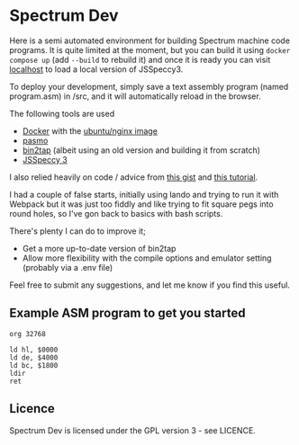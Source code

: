 # Spectrum Dev

Here is a semi automated environment for building Spectrum machine code programs. It is quite limited at the moment, but you can build it using ```docker compose up``` (add ```--build``` to rebuild it) and once it is ready you can visit [localhost](http://localhost) to load a local version of JSSpeccy3.

To deploy your development, simply save a text assembly program (named program.asm) in /src, and it will automatically reload in the browser.

The following tools are used

* [Docker](https://www.docker.com/) with the [ubuntu/nginx image](https://hub.docker.com/r/ubuntu/nginx)
* [pasmo](https://pasmo.speccy.org/)
* [bin2tap](http://zeroteam.sk/bin2tap.html) (albeit using an old version and building it from scratch)
* [JSSpeccy 3](https://github.com/gasman/jsspeccy3)

I also relied heavily on code / advice from [this gist](https://gist.github.com/wesort/fabf99b0d4c06093057ac7e3cdcd38fd) and [this tutorial](https://github.com/OniDaito/speccy).

I had a couple of false starts, initially using lando and trying to run it with Webpack but it was just too fiddly and like trying to fit square pegs into round holes, so I've gon back to basics with bash scripts.

There's plenty I can do to improve it;

* Get a more up-to-date version of bin2tap
* Allow more flexibility with the compile options and emulator setting (probably via a .env file)

Feel free to submit any suggestions, and let me know if you find this useful. 

## Example ASM program to get you started

```
org 32768

ld hl, $0000
ld de, $4000
ld bc, $1800
ldir
ret
```

## Licence

Spectrum Dev is licensed under the GPL version 3 - see LICENCE.

